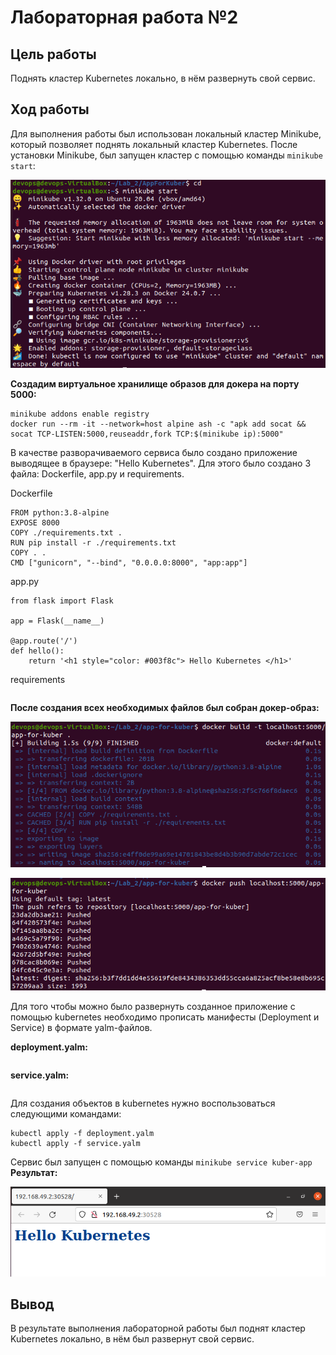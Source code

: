# Лабораторная работа №2

## Цель работы

Поднять кластер Kubernetes локально, в нём развернуть свой сервис.

## Ход работы

Для выполнения работы был использован локальный кластер Minikube, который позволяет поднять локальный кластер Kubernetes. После установки Minikube, был запущен кластер с помощью команды `minikube start`:
<p align="center">
    <img src="./images/img-1.png">
</p>

**Создадим виртуальное хранилище образов для докера на порту 5000:**
```
minikube addons enable registry
docker run --rm -it --network=host alpine ash -c "apk add socat && socat TCP-LISTEN:5000,reuseaddr,fork TCP:$(minikube ip):5000"
```
В качестве разворачиваемого сервиса было создано приложение выводящее в браузере: "Hello Kubernetes". Для этого было создано 3 файла: Dockerfile, app.py и requirements.

Dockerfile
```
FROM python:3.8-alpine
EXPOSE 8000
COPY ./requirements.txt .
RUN pip install -r ./requirements.txt
COPY . .
CMD ["gunicorn", "--bind", "0.0.0.0:8000", "app:app"]
```
app.py
```
from flask import Flask

app = Flask(__name__)

@app.route('/')
def hello():
	return '<h1 style="color: #003f8c"> Hello Kubernetes </h1>'
```
requirements
```
```
**После создания всех необходимых файлов был собран докер-образ:**
<p align="center">
    <img src="./images/img-2.png">
</p>
<p align="center">
    <img src="./images/img-3.png">
</p>

Для того чтобы можно было развернуть созданное приложение с помощью kubernetes необходимо прописать манифесты (Deployment и Service) в формате yalm-файлов.

**deployment.yalm:**
```
```
**service.yalm:**
```
```
Для создания объектов в kubernetes нужно воспользоваться следующими командами:
```
kubectl apply -f deployment.yalm
kubectl apply -f service.yalm
```
Сервис был запущен с помощью команды `minikube service kuber-app`
**Результат:**
<p align="center">
    <img src="./images/img-4.png">
</p>

## Вывод

В результате выполнения лабораторной работы был поднят кластер Kubernetes локально, в нём был развернут свой сервис.
